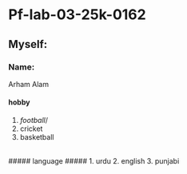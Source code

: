 # Pf-lab-03-25k-0162
## Myself: ##
 ### Name: ###
  Arham Alam
  #### hobby ####
   1. *football*/
   2. cricket
   3. basketball
<br/>
   ##### language #####
   1. urdu
   2. english
   3. punjabi
 
